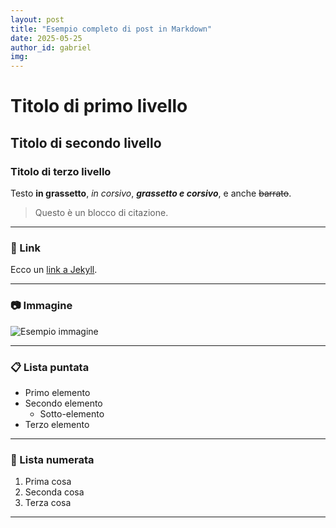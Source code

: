 ```yaml
---
layout: post
title: "Esempio completo di post in Markdown"
date: 2025-05-25
author_id: gabriel
img:
---
```


# Titolo di primo livello

## Titolo di secondo livello

### Titolo di terzo livello

Testo **in grassetto**, *in corsivo*, ***grassetto e corsivo***, e anche ~~barrato~~.

> Questo è un blocco di citazione.

---

### 🔗 Link

Ecco un [link a Jekyll](https://jekyllrb.com).

---

### 📷 Immagine

![Esempio immagine](https://placehold.co/600x200)

---

### 📋 Lista puntata

- Primo elemento
- Secondo elemento
  - Sotto-elemento
- Terzo elemento

---

### 🔢 Lista numerata

1. Prima cosa
2. Seconda cosa
3. Terza cosa

---


